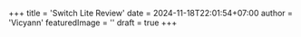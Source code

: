 +++
title = 'Switch Lite Review'
date = 2024-11-18T22:01:54+07:00
author = 'Vicyann'
featuredImage = ''
draft = true
+++
